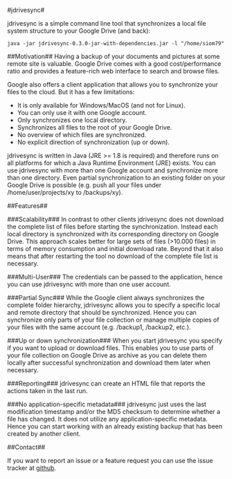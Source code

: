 #jdrivesync#

jdrivesync is a simple command line tool that synchronizes a local file system structure to your Google Drive (and back):

    java -jar jdrivesync-0.3.0-jar-with-dependencies.jar -l "/home/siom79"

##Motivation##
Having a backup of your documents and pictures at some remote site is valuable. Google Drive
comes with a good cost/performance ratio and provides a feature-rich web interface to search and browse files.

Google also offers a client application that allows you to synchronize your files to the cloud. But it has a few limitations:

* It is only available for Windows/MacOS (and not for Linux).
* You can only use it with one Google account.
* Only synchronizes one local directory.
* Synchronizes all files to the root of your Google Drive.
* No overview of which files are synchronized.
* No explicit direction of synchronization (up or down).

jdrivesync is written in Java (JRE >= 1.8 is required) and therefore runs on all platforms for which a Java Runtime Environment (JRE) exists.
You can use jdrivesync with more than one Google account and synchronize more than one directory. Even partial synchronization to an existing
folder on your Google Drive is possible (e.g. push all your files under /home/user/projects/xy to /backups/xy).

##Features##

###Scalability###
In contrast to other clients jdrivesync does not download the complete list of files before starting the synchronization. Instead each local directory
is synchronized with its corresponding directory on Google Drive. This approach scales better for large sets of files (>10.000 files) in terms of memory
consumption and initial download rate. Beyond that it also means that after restarting the tool no download of the complete file list is necessary.

###Multi-User###
The credentials can be passed to the application, hence you can use jdrivesync with more than one user account.

###Partial Sync###
While the Google client always synchronizes the complete folder hierarchy, jdrivesync allows you to specify a specific local and remote directory
that should be synchronized. Hence you can synchronize only parts of your file collection or manage multiple copies of your files with the same account
(e.g. /backup1, /backup2, etc.).

###Up or down synchronization###
When you start jdrivesync you specify if you want to upload or download files. This enables you to use parts of your file
collection on Google Drive as archive as you can delete them locally after successful synchronization and download them later when necessary.

###Reporting###
jdrivesync can create an HTML file that reports the actions taken in the last run.

###No application-specific metadata###
jdrivesync just uses the last modification timestamp and/or the MD5 checksum to determine whether a file has changed.
It does not utilize any application-specific metadata. Hence you can start working with an already existing backup that has been created by another client.

##Contact##

If you want to report an issue or a feature request you can use the issue tracker at [github](https://github.com/siom79/jdrivesync/issues).
